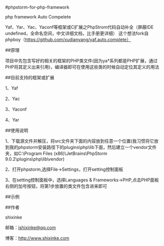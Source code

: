 #phpstorm-for-php-framework

php framework Auto Compelete

Yaf、Yar、Yac、Yaconf等框架或C扩展之PhpStrom代码自动补全（屏蔽IDE undefined，全命名空间，中文详细文档，比手册更详细）
这个想法fork自phpboy（https://github.com/xudianyang/yaf.auto.complete）

##原理

项目中先包含写好的相关的框架的PHP类文件(因为ya*系列都是PHP扩展，通过PHP将其定义出来引用)，编译器即可在使用这些类的时候自动定位其定义的用法

##目前支持的框架或扩展

1、Yaf

2、Yac

3、Yaconf

4、Yar

##使用说明

1、下载源文件并解压，将src文件夹下面的内容放到任意一个位置(我习惯将它放到我的phpstorm安装路径下的plugins\php\lib下面，然后建立一个vendor文件夹，如C:\Program Files (x86)\JetBrains\PhpStorm 9.0.2\plugins\php\lib\vendor)

2、打开phpstorm,选择File->Settings，打开setting控制面板

3、在setting控制面板中，选择Languages & Frameworks->PHP,点击PHP面板右侧的加号按钮，将第1步放置的类文件包含进来即可


##示例



##作者

shixinke

邮箱：<ishixinke@qq.com>

博客：<http://www.shixinke.com>
